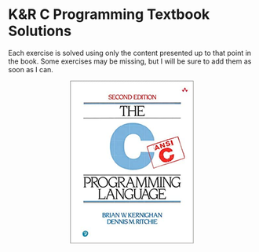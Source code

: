 # K&R C Programming Textbook Solutions

Each exercise is solved using only the content presented up to that point in the book. Some exercises may be missing, but I will be sure to add them as soon as I can.

<img src="image.jpg" style="display: block; margin-left: auto; margin-right: auto; width: 50%">
